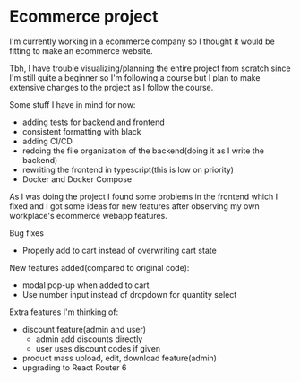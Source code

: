 # Ecommerce project

I'm currently working in a ecommerce company so I thought it would be fitting to make an ecommerce website.

Tbh, I have trouble visualizing/planning the entire project from scratch since I'm still quite a beginner so I'm following a course but I plan to make extensive changes to the project as I follow the course.

Some stuff I have in mind for now:

- adding tests for backend and frontend
- consistent formatting with black
- adding CI/CD
- redoing the file organization of the backend(doing it as I write the backend)
- rewriting the frontend in typescript(this is low on priority)
- Docker and Docker Compose

As I was doing the project I found some problems in the frontend which I fixed and I got some ideas for new features after observing my own workplace's ecommerce webapp features.

Bug fixes

- Properly add to cart instead of overwriting cart state

New features added(compared to original code):

- modal pop-up when added to cart
- Use number input instead of dropdown for quantity select

Extra features I'm thinking of:

- discount feature(admin and user)
  - admin add discounts directly
  - user uses discount codes if given
- product mass upload, edit, download feature(admin)
- upgrading to React Router 6
